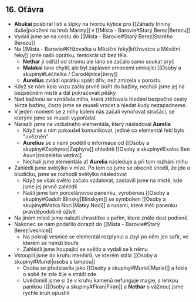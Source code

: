 ## 16. Oťávra
- **Abukai** posbíral listí a šípky na tvorbu kytice pro [[Záhady Irininy duše|položení na hrob Mariny]] v [[Místa - Barovie#Starý Berez|Berezu]]
- Vydali jsme se na cestu do [[Místa - Barovie#Starý Berez|Starého Berezu]]
- Na [[Místa - Barovie#Křižovatka u Měsíční řeky|křižovatce u Měsíční řeky]] jsme našli oprátku, tentokrát už bez těla.
	- **Nethar** ji odřízl od stromu ale lano se začalo samo soukat pryč
	- **Malakai** lano chytil, ale byl zaplaven emocemi umírající [[Osoby a skupiny#Léčitelka / Čarodějnice|ženy]]
	- **Aurelius** zvládl oprátku spálit dřív, než zmizela v porostu
- Když se nám kola vozu začla prvně bořit do bažiny, nechali jsme jej na bezpečném místě a dál pokračovali pěšky
- Nad bažinou se vznášela mlha, která ztěžovala hledání bezpečné cesty skrze bažinu, často jsme se museli vracet a hledat kudy nezapadneme.
- V jeden moment se z mlhy kolem nás začali vynořovat strašáci, se kterými jsme se museli vypořádat
- Narazili jsme na vzdušného elementála, který následoval **Aurelia**
	- Když se s ním pokoušel komunikovat, jediné co elementál řekl bylo "uvězněn"
	- **Aurelius** se s námi podělil o informace od [[Osoby a skupiny#Zephyros|Zephyra]] ohledně [[Osoby a skupiny#Exalos Ben Axun|zmizelého vezíra]]
	- Nechali jsme elementála ať **Aurelia** následuje a při tom rozhání mlhu
- Zahlédli jsme světýlko v mlze. Po tom co jsme se obecně shodli, že jde o bludičku, jsme se rozhodli světýlko následovat
	- Když se však světlo začalo vzdalovat, zastavili jsme na místě, kde jsme jej prvně zahlédli
	- Našli jsme tam porcelánovou panenku, vyrobenou [[Osoby a skupiny#Gadolt Blinsky|Blinskym]] se symbolem [[Osoby a skupiny#Matka Noci|Matky Noci]] a runami, které měli panenku pravděpodobně oživit
- Na jiném místě jsme nalezli chrastítko s peřím, které znělo dost podivně.
- Nakonec se nám podařilo dorazit do [[Místa - Barovie#Starý Berez|vesnice]]
	- Na pokraji vesnice se elementál rozplynul a zbyl po něm jen safír, ve kterém se hemží bouře
	- Zahlédli jsme houpající se světlo a vydali se k němu
- Vstoupili jsme do kruhu menhirů, ve kterém stála [[Osoby a skupiny#Muriel|osoba s lampou]]
	- Osoba se představila jako [[Osoby a skupiny#Muriel|Muriel]] a řekla o sobě že zde žije a stráží zde
	- Uvědomili jsme si že v kruhu kamenů nefunguje magie, s lehkou panikou ([[Osoby a skupiny#Firan|Firan]] a **Nethar** s vážnou) jsme rychle kruh opustili